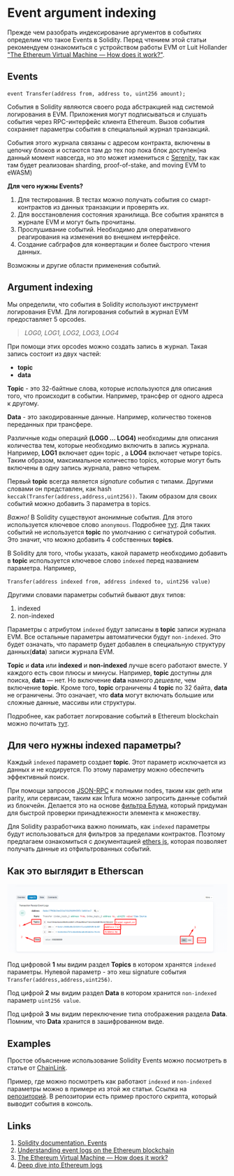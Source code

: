 # Event argument indexing

Прежде чем разобрать индексирование аргументов в событиях определим что такое Events в Solidity. Перед чтением этой статьи рекомендуем ознакомиться с устройством работы EVM от Luit Hollander ["The Ethereum Virtual Machine — How does it work?"](https://medium.com/mycrypto/the-ethereum-virtual-machine-how-does-it-work-9abac2b7c9e).

## Events

```solidity
event Transfer(address from, address to, uint256 amount);
```
События в Solidity являются своего рода абстракцией над системой логирования в EVM. Приложения могут подписываться и слушать события через RPC-интерфейс клиента Ethereum. Вызов события сохраняет параметры события в специальный журнал транзакций.

События этого журнала связаны с адресом контракта, включены в цепочку блоков и остаются там до тех пор пока блок доступен(на данный момент навсегда, но это может измениться с [Serenity](https://medium.com/pnetwork/eth-2-0-what-is-it-6104a86ff634), так как там будет реализован sharding, proof-of-stake, and moving EVM to eWASM)

**Для чего нужны Events?**
1. Для тестирования. В тестах можно получать события со смарт-контрактов из данных транзакции и проверять их.
2. Для восстановления состояния хранилища. Все события хранятся в журнале EVM и могут быть прочитаны.
3. Прослушивание событий. Необходимо для оперативного реагирования на изменения во внешнем интерфейсе.
4. Создание сабграфов для конвертации и более быстрого чтения данных.

Возможны и другие области применения событий.

## Argument indexing

Мы определили, что события в Solidity используют инструмент логирования EVM. Для логирования событий в журнал EVM предоставляет 5 opcodes.
>*LOG0, LOG1, LOG2, LOG3, LOG4*

При помощи этих opcodes можно создать запись в журнал. Такая запись состоит из двух частей:
- **topic**
- **data**

**Topic** - это 32-байтные слова, которые используются для описания того, что происходит в событии. Например, трансфер от одного адреса к другому.

**Data** - это закодированные данные. Например, количество токенов переданных при трансфере.

Различные коды операций **(LOG0 … LOG4)** необходимы для описания количества тем, которые необходимо включить в запись журнала. Например, **LOG1** включает один topic , а **LOG4** включает четыре topics. Таким образом, максимальное количество topics, которые могут быть включены в одну запись журнала, равно четырем.

Первый **topic** всегда является *signature* события с типами. Другими словами он представлен, как hash ```keccak(Transfer(address,address,uint256))```. Таким образом для своих событий можно добавить 3 параметра в topics.

_Важно!_ В Solidity существуют анонимные события. Для этого используется ключевое слово ```anonymous```. Подробнее [тут](https://docs.soliditylang.org/en/latest/abi-spec.html#events). Для таких событий не используется **topic** по умолчанию с сигнатурой события. Это значит, что можно добавить 4 собственных **topics**.

В Solidity для того, чтобы указать, какой параметр необходимо добавить в **topic** используется ключевое слово ```indexed``` перед названием параметра. Например,
```solidity
Transfer(address indexed from, address indexed to, uint256 value)
```

Другими словами параметры событий бывают двух типов:
1. indexed
2. non-indexed

Параметры с атрибутом ```indexed``` будут записаны в **topic** записи журнала EVM. Все остальные параметры автоматически будут ```non-indexed```. Это будет означать, что параметр будет добавлен в специальную структуру данных(**data**) записи журнала EVM.

**Topic** и **data** или **indexed** и **non-indexed** лучше всего работают вместе. У каждого есть свои плюсы и минусы. Например, **topic** доступны для поиска, **data** — нет. Но включение **data** намного *дешевле*, чем включение **topic**. Кроме того, **topic** ограничены 4 **topic** по 32 байта, **data** не ограничены. Это означает, что **data** могут включать большие или сложные данные, массивы или структуры.

Подробнее, как работает логирование событий в Ethereum blockchain можно почитать [тут](https://medium.com/mycrypto/understanding-event-logs-on-the-ethereum-blockchain-f4ae7ba50378).

## Для чего нужны indexed параметры?

Каждый ```indexed``` параметр создает **topic**. Этот параметр исключается из данных и не кодируется. По этому параметру можно обеспечить эффективный поиск.

При помощи запросов [JSON-RPC](https://github.com/ethereum/execution-apis) к полными nodes, таким как geth или parity, или сервисам, таким как Infura можно запросить данные событий из блокчейн. Делается это на основе [фильтра Блума](https://habr.com/ru/company/otus/blog/541378/), который придуман для быстрой проверки принадлежности элемента к множеству.

Для Solidity разработчика важно понимать, как ```indexed``` параметры будут использоваться для фильтров за пределами контрактов. Поэтому предлагаем ознакомиться с документацией [ethers js](https://docs.ethers.org/v5/concepts/events/#events--filters), которая позволяет получать данные из отфильтрованных событий.

## Как это выглядит в Etherscan

![](./images/screenshot-1.png)

Под цифровой **1** мы видим раздел **Topics** в котором хранятся ```indexed``` параметры. Нулевой параметр - это хеш signature события ```Transfer(address,address,uint256)```.

Под цифрой **2** мы видим раздел **Data** в котором хранится ```non-indexed``` параметр ```uint256 value```.

Под цифрой **3** мы видим переключение типа отображения раздела **Data**. Помним, что **Data** хранится в зашифрованном виде.

## Examples

Простое объяснение использование Solidity Events можно посмотреть в статье от [ChainLink](https://blog.chain.link/events-and-logging-in-solidity/).

Пример, где можно посмотреть как работают ```indexed``` и ```non-indexed``` параметры можно в примере из этой же статьи. Ссылка на [репозиторий](https://github.com/PatrickAlphaC/hardhat-events-logs). В репозитории есть пример простого скрипта, который выводит события в консоль.

## Links

1. [Solidity documentation. Events](https://docs.soliditylang.org/en/v0.8.18/contracts.html#events)
2. [Understanding event logs on the Ethereum blockchain](https://medium.com/mycrypto/understanding-event-logs-on-the-ethereum-blockchain-f4ae7ba50378)
3. [The Ethereum Virtual Machine — How does it work?](https://medium.com/mycrypto/the-ethereum-virtual-machine-how-does-it-work-9abac2b7c9e)
4. [Deep dive into Ethereum logs](https://codeburst.io/deep-dive-into-ethereum-logs-a8d2047c7371)